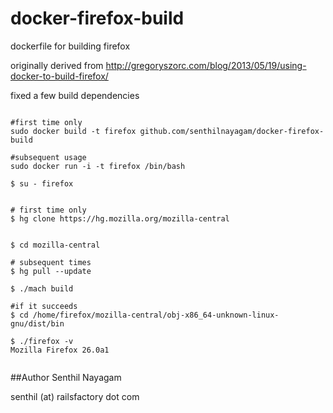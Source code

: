 docker-firefox-build
====================

dockerfile for building firefox

originally derived from http://gregoryszorc.com/blog/2013/05/19/using-docker-to-build-firefox/

fixed a few build dependencies


<pre><code>
#first time only
sudo docker build -t firefox github.com/senthilnayagam/docker-firefox-build

#subsequent usage
sudo docker run -i -t firefox /bin/bash

$ su - firefox


# first time only
$ hg clone https://hg.mozilla.org/mozilla-central


$ cd mozilla-central

# subsequent times 
$ hg pull --update

$ ./mach build

#if it succeeds
$ cd /home/firefox/mozilla-central/obj-x86_64-unknown-linux-gnu/dist/bin

$ ./firefox -v
Mozilla Firefox 26.0a1

</code></pre>




##Author
Senthil Nayagam

senthil (at) railsfactory dot com
